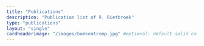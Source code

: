 ```yaml
---
title: "Publications"
description: "Publication list of R. Rietbroek"
type: "publications"
layout: "single"
cardheaderimage: "/images/boekentroep.jpg" #optional: default solid color if unset
---
```



